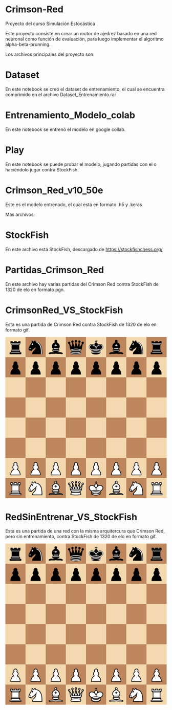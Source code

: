 # Crimson-Red
Proyecto del curso Simulación Estocástica

Este proyecto consiste en crear un motor de ajedrez basado en una red neuronal como función de evaluación, para luego implementar el algoritmo alpha-beta-prunning.

Los archivos principales del proyecto son:

# Dataset
En este notebook se creó el dataset de entrenamiento, el cual se encuentra comprimido en el archivo Dataset_Entrenamiento.rar

# Entrenamiento_Modelo_colab
En este notebook se entrenó el modelo en google collab.

# Play
En este notebook se puede probar el modelo, jugando partidas con el o haciéndolo jugar contra StockFish. 

# Crimson_Red_v10_50e
Este es el modelo entrenado, el cual está en formato .h5 y .keras

Mas archivos:

# StockFish
En este archivo está StockFish, descargado de https://stockfishchess.org/

# Partidas_Crimson_Red
En este archivo hay varias partidas del Crimson Red contra StockFish de 1320 de elo en formato pgn.

# CrimsonRed_VS_StockFish
Esta es una partida de Crimson Red contra StockFish de 1320 de elo en formato gif.

![](https://github.com/lvillarroel457/Crimson-Red/blob/main/CrimsonRed_VS_StockFish.gif)

# RedSinEntrenar_VS_StockFish
Esta es una partida de una red con la misma arquitercura que Crimson Red, pero sin entrenamiento, contra StockFish de 1320 de elo en formato gif.

![](https://github.com/lvillarroel457/Crimson-Red/blob/main/RedSinEntrenar_VS_StockFish.gif)

